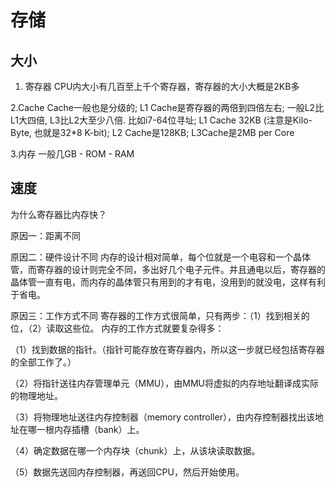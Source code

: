 # 存储

## 大小
1. 寄存器
CPU内大小有几百至上千个寄存器，寄存器的大小大概是2KB多

2.Cache
Cache一般也是分级的; L1 Cache是寄存器的两倍到四倍左右; 一般L2比L1大四倍, L3比L2大至少八倍.
比如i7-64位寻址; L1 Cache 32KB (注意是Kilo-Byte, 也就是32*8 K-bit); L2 Cache是128KB; L3Cache是2MB per Core

3.内存
一般几GB
    - ROM
    - RAM

## 速度
为什么寄存器比内存快？

原因一：距离不同

原因二：硬件设计不同
    内存的设计相对简单，每个位就是一个电容和一个晶体管，而寄存器的设计则完全不同，多出好几个电子元件。并且通电以后，寄存器的晶体管一直有电，而内存的晶体管只有用到的才有电，没用到的就没电，这样有利于省电。

原因三：工作方式不同
寄存器的工作方式很简单，只有两步：（1）找到相关的位，（2）读取这些位。
内存的工作方式就要复杂得多：

（1）找到数据的指针。（指针可能存放在寄存器内，所以这一步就已经包括寄存器的全部工作了。）

（2）将指针送往内存管理单元（MMU），由MMU将虚拟的内存地址翻译成实际的物理地址。

（3）将物理地址送往内存控制器（memory controller），由内存控制器找出该地址在哪一根内存插槽（bank）上。

（4）确定数据在哪一个内存块（chunk）上，从该块读取数据。

（5）数据先送回内存控制器，再送回CPU，然后开始使用。